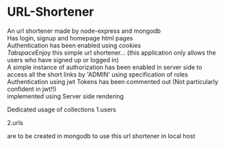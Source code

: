 # URL-Shortener
An url shortener made by node-express and mongodb
<br>
Has login, signup and homepage html pages
<br>
Authentication has been enabled using cookies 
<br>
*Tabspace*Enjoy this simple url shortener... (this application only allows the users who have signed up or logged in)
<br>
A simple instance of authorization has been enabled in server side to access all the short links by 'ADMIN' using specification of roles
<br>
Authentication using jwt Tokens has been commented out (Not particularly confident in jwt!!)
<br>
implemented using Server side rendering
<br>
<p>Dedicated usage of collections 1.users </p>
<p>2.urls</p>
<p>are to be created in mongodb to use this url shortener in local host </p>
  
